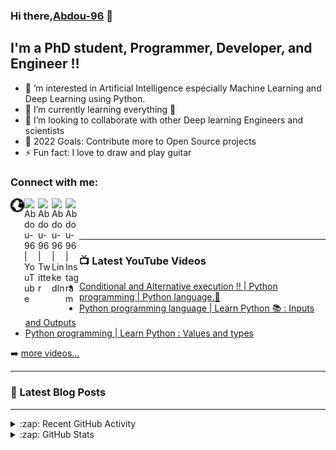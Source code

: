 ### Hi there,[Abdou-96][Kaggle] 👋


## I'm a PhD student, Programmer, Developer, and Engineer !!

- 👀 ’m interested in Artificial Intelligence especially Machine Learning and Deep Learning using Python.
- 🌱 I’m currently learning everything 🤣
- 👯 I’m looking to collaborate with other Deep learning Engineers and scientists
- 🥅 2022 Goals: Contribute more to Open Source projects
- ⚡ Fun fact: I love to draw and play guitar 

### Connect with me:

[<img align="left" alt="Abdou-96.com" width="22px" src="https://raw.githubusercontent.com/iconic/open-iconic/master/svg/globe.svg" />][kaggle]
[<img align="left" alt="Abdou-96 | YouTube" width="22px" src="https://cdn.jsdelivr.net/npm/simple-icons@v3/icons/youtube.svg" />][youtube]
[<img align="left" alt="Abdou-96 | Twitter" width="22px" src="https://cdn.jsdelivr.net/npm/simple-icons@v3/icons/twitter.svg" />][twitter]
[<img align="left" alt="Abdou-96 | LinkedIn" width="22px" src="https://cdn.jsdelivr.net/npm/simple-icons@v3/icons/linkedin.svg" />][linkedin]
[<img align="left" alt="Abdou-96 | Instagram" width="22px" src="https://cdn.jsdelivr.net/npm/simple-icons@v3/icons/instagram.svg" />][instagram]

<br />


<br />
<br />

---

### 📺 Latest YouTube Videos

<!-- YOUTUBE:START -->
- [Conditional and Alternative execution !! | Python programming | Python language.💪](https://youtu.be/VofSq92lfb8)
- [Python programming language | Learn Python 📚 : Inputs and Outputs](https://youtu.be/6JlqoGzYplU)
- [Python programming | Learn Python : Values and types](https://youtu.be/RtCtOgZR5i4)
<!-- YOUTUBE:END -->

➡️ [more videos...](https://www.youtube.com/channel/UCpSAdrGrX10fnBQdDATMAtQ/videos)

---

### 📕 Latest Blog Posts

<!-- BLOG-POST-LIST:START -->

<!-- BLOG-POST-LIST:END -->



---

<details>
  <summary>:zap: Recent GitHub Activity</summary>
  
<!--START_SECTION:activity-->

<!--END_SECTION:activity-->

</details>

<details>
  <summary>:zap: GitHub Stats</summary>

  <img align="left" alt="Abdou-96's GitHub Stats" src="https://github-readme-stats.codestackr.vercel.app/api?username=Abdou-96&show_icons=true&hide_border=true" />

</details>

[kaggle]: https://Abdou-96.com
[twitter]: https://twitter.com/a_elzaar
[youtube]: https://www.youtube.com/channel/UCpSAdrGrX10fnBQdDATMAtQ
[instagram]: https://instagram.com/Abdou-96
[linkedin]: https://www.linkedin.com/in/abdellah-el-zaar-555b97144/
[pythonplaylist]: https://www.youtube.com/watch?v=RtCtOgZR5i4&list=PLUqlkAc0IIm4rdDpJkFG4i_Qn1jgg86oO
[Arduinoplaylist]: https://www.youtube.com/watch?v=1w98A_hCAzc&list=PLUqlkAc0IIm7kCjRTLPfnvtAs_scneZIa
